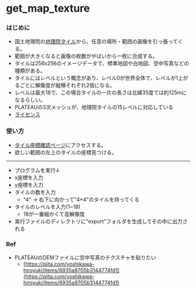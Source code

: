 # get_map_texture 


### はじめに
- 国土地理院の[地理院タイル](https://www.gsi.go.jp/kikakuchousei/kikakuchousei40182.html)から、任意の場所・範囲の画像を引っ張ってくる。
- 範囲が大きくなると画像の枚数がやばいから一枚に合成する。
- タイルは256x256のイメージデータで、標準地図や白地図、空中写真などの種類がある。
- タイルにはレベルという概念があり、レベル0が世界全体で、レベルが1上がるごとに解像度が縦横それぞれ2倍になる。
- レベルは最大18で、この場合タイルの一片の長さは北緯35度では約125mになるらしい。
- PLATEAUの3次メッシュが、地理院タイルの15レベルに対応している
- [ライセンス](https://www.gsi.go.jp/kikakuchousei/kikakuchousei40182.html)


### 使い方
- [タイル座標確認ページ](https://www.notion.so/walkingegg/184796bf51754072b1cba99698190ea9)にアクセスする。
- 欲しい範囲の左上のタイルの座標見つける。
---
- プログラムを実行↓
- x座標を入力
- y座標を入力
- タイルの数を入力
    - "4"  →  右下に向かって"4*4"のタイルを持ってくる
- タイルのレベルを入力(1~18)
    - 18が一番細かくて高解像度
- 実行ファイルのディレクトリに"export"フォルダを生成してその中に出力される





### Ref  

- PLATEAUのDEMファイルに空中写真のテクスチャを貼りたい
  - [https://qiita.com/yoshikawa-hiroyuki/items/6935a9705b3144774fd1](https://qiita.com/yoshikawa-hiroyuki/items/6935a9705b3144774fd1)  